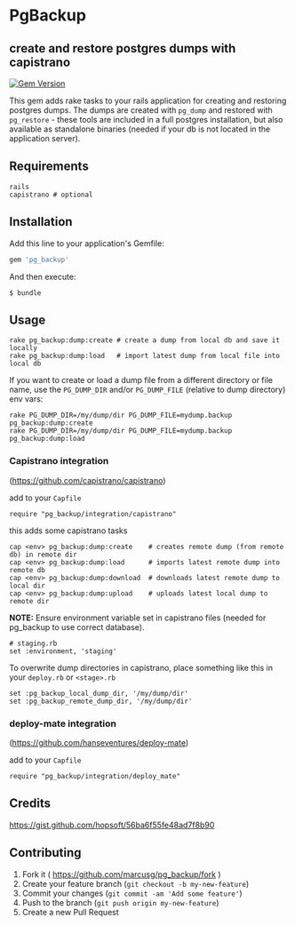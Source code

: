 # PgBackup

## create and restore postgres dumps with capistrano

[![Gem Version](https://badge.fury.io/rb/pg_backup.svg)](http://badge.fury.io/rb/pg_backup)

This gem adds rake tasks to your rails application for creating and restoring postgres dumps. The dumps are created with ```pg_dump``` and restored with ```pg_restore``` - these tools are included in a full postgres installation, but also available as standalone binaries (needed if your db is not located in the application server).

## Requirements
```
rails
capistrano # optional
```

## Installation

Add this line to your application's Gemfile:

```ruby
gem 'pg_backup'
```

And then execute:

    $ bundle

## Usage

```
rake pg_backup:dump:create # create a dump from local db and save it locally
rake pg_backup:dump:load   # import latest dump from local file into local db
```

If you want to create or load a dump file from a different directory or file name, use the ``` PG_DUMP_DIR ``` and/or ```PG_DUMP_FILE``` (relative to dump directory) env vars:
```
rake PG_DUMP_DIR=/my/dump/dir PG_DUMP_FILE=mydump.backup pg_backup:dump:create
rake PG_DUMP_DIR=/my/dump/dir PG_DUMP_FILE=mydump.backup pg_backup:dump:load
```

### Capistrano integration
(https://github.com/capistrano/capistrano)

add to your ```Capfile```
```
require "pg_backup/integration/capistrano"
```
this adds some capistrano tasks
```
cap <env> pg_backup:dump:create    # creates remote dump (from remote db) in remote dir
cap <env> pg_backup:dump:load      # imports latest remote dump into remote db
cap <env> pg_backup:dump:download  # downloads latest remote dump to local dir
cap <env> pg_backup:dump:upload    # uploads latest local dump to remote dir
```

**NOTE:** Ensure environment variable set in capistrano files (needed for pg_backup to use correct database).
```
# staging.rb
set :environment, 'staging'
```

To overwrite dump directories in capistrano, place something like this in your ```deploy.rb``` or ```<stage>.rb```
```
set :pg_backup_local_dump_dir, '/my/dump/dir'
set :pg_backup_remote_dump_dir, '/my/dump/dir'
```

### deploy-mate integration
(https://github.com/hanseventures/deploy-mate)

add to your ```Capfile```

```
require "pg_backup/integration/deploy_mate"
```

## Credits
https://gist.github.com/hopsoft/56ba6f55fe48ad7f8b90

## Contributing

1. Fork it ( https://github.com/marcusg/pg_backup/fork )
2. Create your feature branch (`git checkout -b my-new-feature`)
3. Commit your changes (`git commit -am 'Add some feature'`)
4. Push to the branch (`git push origin my-new-feature`)
5. Create a new Pull Request
